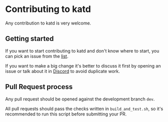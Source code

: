 # Contributing to katd

Any contribution to katd is very welcome.

## Getting started

If you want to start contributing to katd and don't know where to start, you can pick an issue from
the [list](https://github.com/Katkoin/katd/issues).

If you want to make a big change it's better to discuss it first by opening an issue or talk about it in
[Discord](https://discord.gg/WmGhhzk) to avoid duplicate work.

## Pull Request process

Any pull request should be opened against the development branch `dev`.

All pull requests should pass the checks written in `build_and_test.sh`, so it's recommended to run this script before
submitting your PR.